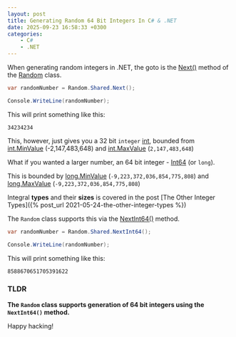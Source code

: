 ```yaml
---
layout: post
title: Generating Random 64 Bit Integers In C# & .NET
date: 2025-09-23 16:58:33 +0300
categories:
    - C#
    - .NET
---
```


When generating random integers in .NET, the goto is the [Next()](https://learn.microsoft.com/en-us/dotnet/api/system.random.next?view=net-9.0) method of the [Random](https://learn.microsoft.com/en-us/dotnet/api/system.random?view=net-9.0) class.

```c#
var randomNumber = Random.Shared.Next();

Console.WriteLine(randomNumber);
```

This will print something like this:

```plaintext
34234234
```



This, however, just gives you a 32 bit `integer` [int](https://learn.microsoft.com/en-us/dotnet/api/system.int32?view=net-9.0), bounded from [int.MinValue](https://learn.microsoft.com/en-us/dotnet/api/system.int32.minvalue?view=net-9.0) (-2,147,483,648) and [int.MaxValue](https://learn.microsoft.com/en-us/dotnet/api/system.int32.maxvalue?view=net-9.0) (`2,147,483,648`)

What if you wanted a larger number, an 64 bit integer - [Int64](https://learn.microsoft.com/en-us/dotnet/api/system.int64?view=net-9.0) (or `long`).

This is bounded by [long.MinValue](https://learn.microsoft.com/en-us/dotnet/api/system.int64.minvalue?view=net-9.0) (`-9,223,372,036,854,775,808`) and [long.MaxValue](https://learn.microsoft.com/en-us/dotnet/api/system.int64.maxvalue?view=net-9.0) (`-9,223,372,036,854,775,808`)

Integral **types** and their **sizes** is covered in the post [The Other Integer Types]({% post_url 2021-05-24-the-other-integer-types %})

The `Random` class  supports this via the [NextInt64()](https://learn.microsoft.com/en-us/dotnet/api/system.random.nextint64?view=net-9.0) method.

```c#
var randomNumber = Random.Shared.NextInt64();

Console.WriteLine(randomNumber);
```

This will print something like this:

```plaintext
8588670651705391622
```

### TLDR

**The `Random` class supports generation of 64 bit integers using the `NextInt64()` method.**

Happy hacking!
